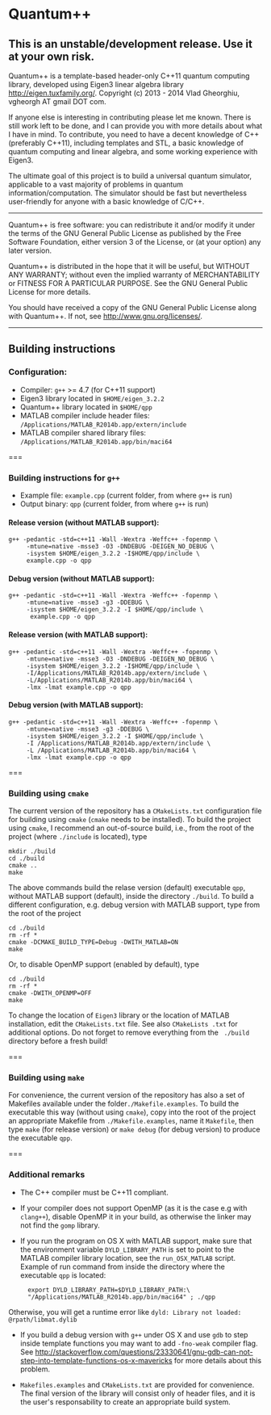 # Quantum++

## This is an unstable/development release. Use it at your own risk.

Quantum++ is a template-based header-only C++11 quantum computing library, 
developed using Eigen3 linear algebra library http://eigen.tuxfamily.org/. 
Copyright (c) 2013 - 2014 Vlad Gheorghiu, vgheorgh AT gmail DOT com.

If anyone else is interesting in contributing please let me known. 
There is still work left to be done, and I can provide you with more details 
about what I have in mind. To contribute, you need to have a decent knowledge 
of C++ (preferably C++11), including templates and STL, 
a basic knowledge of quantum computing and linear algebra, 
and some working experience with Eigen3.

The ultimate goal of this project is to build a universal quantum simulator, 
applicable to a vast majority of problems in quantum information/computation.
The simulator should be fast but nevertheless user-friendly 
for anyone with a basic knowledge of C/C++. 

---
Quantum++ is free software: you can redistribute it and/or modify
it under the terms of the GNU General Public License as published by
the Free Software Foundation, either version 3 of the License, or
(at your option) any later version.

Quantum++ is distributed in the hope that it will be useful,
but WITHOUT ANY WARRANTY; without even the implied warranty of
MERCHANTABILITY or FITNESS FOR A PARTICULAR PURPOSE.  See the
GNU General Public License for more details.

You should have received a copy of the GNU General Public License
along with Quantum++.  If not, see <http://www.gnu.org/licenses/>.

---
## Building instructions

### Configuration:

- Compiler: `g++` >= 4.7 (for C++11 support)
- Eigen3 library located in `$HOME/eigen_3.2.2`
- Quantum++ library located in `$HOME/qpp`
- MATLAB compiler include header files:
`/Applications/MATLAB_R2014b.app/extern/include`
- MATLAB compiler shared library files:
`/Applications/MATLAB_R2014b.app/bin/maci64`

===
### Building instructions for `g++`

- Example file: `example.cpp` (current folder, from where `g++` is run)
- Output binary: `qpp` (current folder, from where `g++` is run)

#### Release version (without MATLAB support): 

	g++ -pedantic -std=c++11 -Wall -Wextra -Weffc++ -fopenmp \
         -mtune=native -msse3 -O3 -DNDEBUG -DEIGEN_NO_DEBUG \
         -isystem $HOME/eigen_3.2.2 -I$HOME/qpp/include \
         example.cpp -o qpp

#### Debug version (without MATLAB support): 

	g++ -pedantic -std=c++11 -Wall -Wextra -Weffc++ -fopenmp \
         -mtune=native -msse3 -g3 -DDEBUG \
         -isystem $HOME/eigen_3.2.2 -I $HOME/qpp/include \
          example.cpp -o qpp

#### Release version (with MATLAB support): 

	g++ -pedantic -std=c++11 -Wall -Wextra -Weffc++ -fopenmp \
         -mtune=native -msse3 -O3 -DNDEBUG -DEIGEN_NO_DEBUG \
         -isystem $HOME/eigen_3.2.2 -I$HOME/qpp/include \
         -I/Applications/MATLAB_R2014b.app/extern/include \
         -L/Applications/MATLAB_R2014b.app/bin/maci64 \
         -lmx -lmat example.cpp -o qpp

#### Debug version (with MATLAB support): 

	g++ -pedantic -std=c++11 -Wall -Wextra -Weffc++ -fopenmp \
         -mtune=native -msse3 -g3 -DDEBUG \
         -isystem $HOME/eigen_3.2.2 -I $HOME/qpp/include \
         -I /Applications/MATLAB_R2014b.app/extern/include \
         -L /Applications/MATLAB_R2014b.app/bin/maci64 \
         -lmx -lmat example.cpp -o qpp

===
### Building using `cmake`

The current version of the repository has a `CMakeLists.txt` configuration file 
for building using `cmake` (`cmake` needs to be installed). To build the 
project using `cmake`, I recommend an out-of-source build, 
 i.e., from the root of the project (where `./include` is located), type

    mkdir ./build
    cd ./build
    cmake ..
    make

The above commands build the relase version (default) executable `qpp`, 
without MATLAB support (default), inside the directory `./build`. 
To build a different configuration, e.g. debug version with MATLAB support, 
type from the root of the project

    cd ./build
    rm -rf *
    cmake -DCMAKE_BUILD_TYPE=Debug -DWITH_MATLAB=ON
    make
    
Or, to disable OpenMP support (enabled by default), type
   
    cd ./build
    rm -rf *
    cmake -DWITH_OPENMP=OFF
    make

To change the location of `Eigen3` library or the location 
of MATLAB installation, edit the `CMakeLists.txt` file. See also `CMakeLists
.txt` for additional options. Do not forget to remove everything from the `
./build` directory before a fresh build!

===
### Building using `make`

For convenience, the current version of the repository has also a set 
of Makefiles available under the folder`./Makefile.examples`. To build the 
executable this way (without using `cmake`), copy into the root of the project 
an appropriate Makefile from `./Makefile.examples`, name it `Makefile`, 
then type `make` (for release version) or `make debug` (for debug version) 
to produce the executable `qpp`.

===
### Additional remarks

- The C++ compiler must be C++11 compliant.

- If your compiler does not support OpenMP 
(as it is the case e.g with `clang++`), disable OpenMP it in your build, 
as otherwise the linker may not find the `gomp` library.

- If you run the program on OS X with MATLAB support, make sure that 
the environment variable `DYLD_LIBRARY_PATH` is set to point to the MATLAB 
compiler library location, see the `run_OSX_MATLAB` script. 
Example of run command from inside the directory where 
the executable `qpp` is located:
	
	    export DYLD_LIBRARY_PATH=$DYLD_LIBRARY_PATH:\
        "/Applications/MATLAB_R2014b.app/bin/maci64" ; ./qpp
Otherwise, you will get a runtime error like 
`dyld: Library not loaded: @rpath/libmat.dylib`

- If you build a debug version with `g++` under OS X and use `gdb` to step 
inside template functions you may want to add `-fno-weak` compiler flag. See 
http://stackoverflow.com/questions/23330641/gnu-gdb-can-not-step-into-template-functions-os-x-mavericks
for more details about this problem.

- `Makefiles.examples` and `CMakeLists.txt` are provided for convenience.
The final version of the library will consist only of header files, 
and it is the user's responsability to create an appropriate build system.

